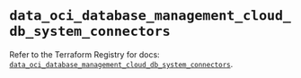 # `data_oci_database_management_cloud_db_system_connectors`

Refer to the Terraform Registry for docs: [`data_oci_database_management_cloud_db_system_connectors`](https://registry.terraform.io/providers/hashicorp/oci/7.19.0/docs/data-sources/database_management_cloud_db_system_connectors).
